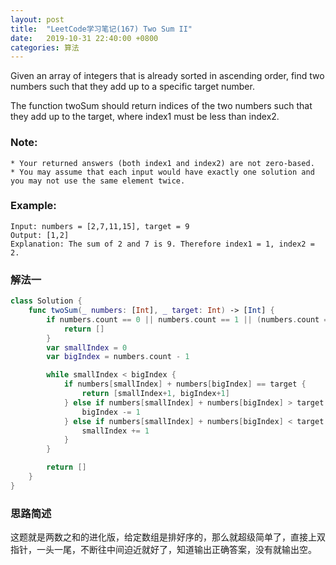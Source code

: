 ```yaml
---
layout: post
title:  "LeetCode学习笔记(167) Two Sum II"
date:   2019-10-31 22:40:00 +0800
categories: 算法
---
```


Given an array of integers that is already sorted in ascending order, find two numbers such that they add up to a specific target number.

The function twoSum should return indices of the two numbers such that they add up to the target, where index1 must be less than index2.

### Note:

```
* Your returned answers (both index1 and index2) are not zero-based.
* You may assume that each input would have exactly one solution and you may not use the same element twice.
```

### Example:

```
Input: numbers = [2,7,11,15], target = 9
Output: [1,2]
Explanation: The sum of 2 and 7 is 9. Therefore index1 = 1, index2 = 2.
```

### 解法一

```swift
class Solution {
    func twoSum(_ numbers: [Int], _ target: Int) -> [Int] {
        if numbers.count == 0 || numbers.count == 1 || (numbers.count == 2 && (numbers[0] + numbers[1] != target)) {
            return []
        }
        var smallIndex = 0
        var bigIndex = numbers.count - 1

        while smallIndex < bigIndex {
            if numbers[smallIndex] + numbers[bigIndex] == target {
                return [smallIndex+1, bigIndex+1]
            } else if numbers[smallIndex] + numbers[bigIndex] > target {
                bigIndex -= 1
            } else if numbers[smallIndex] + numbers[bigIndex] < target {
                smallIndex += 1
            }
        }

        return []
    }
}
```

### 思路简述

这题就是两数之和的进化版，给定数组是排好序的，那么就超级简单了，直接上双指针，一头一尾，不断往中间迫近就好了，知道输出正确答案，没有就输出空。

